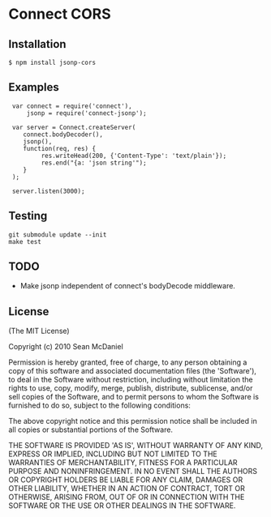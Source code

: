 # Connect CORS

## Installation

    $ npm install jsonp-cors

## Examples


     var connect = require('connect'),
         jsonp = require('connect-jsonp');
     
     var server = Connect.createServer(
	    connect.bodyDecoder(),
	    jsonp(),
        function(req, res) {
             res.writeHead(200, {'Content-Type': 'text/plain'});
             res.end("{a: 'json string'");
        }
     );

     server.listen(3000);


## Testing

    git submodule update --init
    make test

## TODO

 - Make jsonp independent of connect's bodyDecode middleware.

## License 

(The MIT License)

Copyright (c) 2010 Sean McDaniel

Permission is hereby granted, free of charge, to any person obtaining
a copy of this software and associated documentation files (the
'Software'), to deal in the Software without restriction, including
without limitation the rights to use, copy, modify, merge, publish,
distribute, sublicense, and/or sell copies of the Software, and to
permit persons to whom the Software is furnished to do so, subject to
the following conditions:

The above copyright notice and this permission notice shall be
included in all copies or substantial portions of the Software.

THE SOFTWARE IS PROVIDED 'AS IS', WITHOUT WARRANTY OF ANY KIND,
EXPRESS OR IMPLIED, INCLUDING BUT NOT LIMITED TO THE WARRANTIES OF
MERCHANTABILITY, FITNESS FOR A PARTICULAR PURPOSE AND NONINFRINGEMENT.
IN NO EVENT SHALL THE AUTHORS OR COPYRIGHT HOLDERS BE LIABLE FOR ANY
CLAIM, DAMAGES OR OTHER LIABILITY, WHETHER IN AN ACTION OF CONTRACT,
TORT OR OTHERWISE, ARISING FROM, OUT OF OR IN CONNECTION WITH THE
SOFTWARE OR THE USE OR OTHER DEALINGS IN THE SOFTWARE.